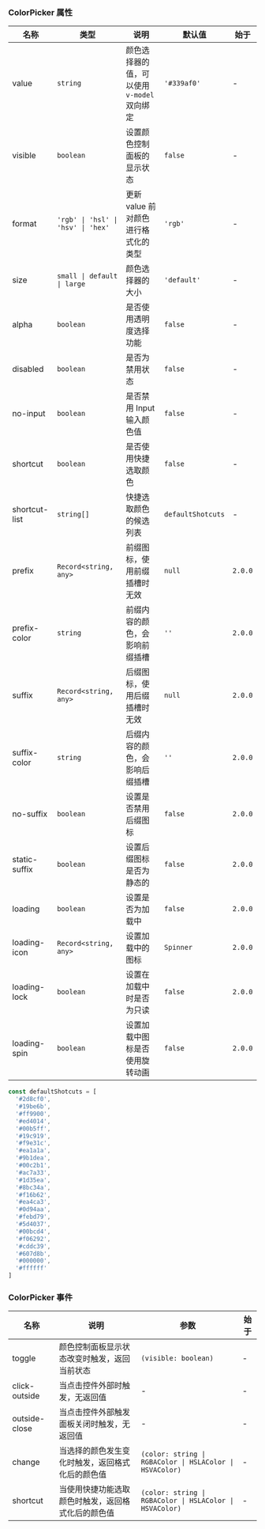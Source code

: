 ### ColorPicker 属性

| 名称          | 类型                               | 说明                                        | 默认值            | 始于    |
| ------------- | ---------------------------------- | ------------------------------------------- | ----------------- | ------- |
| value         | `string`                           | 颜色选择器的值，可以使用 `v-model` 双向绑定 | `'#339af0'`       | -       |
| visible       | `boolean`                          | 设置颜色控制面板的显示状态                  | `false`           | -       |
| format        | `'rgb' \| 'hsl' \| 'hsv' \| 'hex'` | 更新 value 前对颜色进行格式化的类型         | `'rgb'`           | -       |
| size          | `small \| default \| large`        | 颜色选择器的大小                            | `'default'`       | -       |
| alpha         | `boolean`                          | 是否使用透明度选择功能                      | `false`           | -       |
| disabled      | `boolean`                          | 是否为禁用状态                              | `false`           | -       |
| no-input      | `boolean`                          | 是否禁用 Input 输入颜色值                   | `false`           | -       |
| shortcut      | `boolean`                          | 是否使用快捷选取颜色                        | `false`           | -       |
| shortcut-list | `string[]`                         | 快捷选取颜色的候选列表                      | `defaultShotcuts` | -       |
| prefix        | `Record<string, any>`              | 前缀图标，使用前缀插槽时无效                | `null`            | `2.0.0` |
| prefix-color  | `string`                           | 前缀内容的颜色，会影响前缀插槽              | `''`              | `2.0.0` |
| suffix        | `Record<string, any>`              | 后缀图标，使用后缀插槽时无效                | `null`            | `2.0.0` |
| suffix-color  | `string`                           | 后缀内容的颜色，会影响后缀插槽              | `''`              | `2.0.0` |
| no-suffix     | `boolean`                          | 设置是否禁用后缀图标                        | `false`           | `2.0.0` |
| static-suffix | `boolean`                          | 设置后缀图标是否为静态的                    | `false`           | `2.0.0` |
| loading       | `boolean`                          | 设置是否为加载中                            | `false`           | `2.0.0` |
| loading-icon  | `Record<string, any>`              | 设置加载中的图标                            | `Spinner`         | `2.0.0` |
| loading-lock  | `boolean`                          | 设置在加载中时是否为只读                    | `false`           | `2.0.0` |
| loading-spin  | `boolean`                          | 设置加载中图标是否使用旋转动画              | `false`           | `2.0.0` |

```js
const defaultShotcuts = [
  '#2d8cf0',
  '#19be6b',
  '#ff9900',
  '#ed4014',
  '#00b5ff',
  '#19c919',
  '#f9e31c',
  '#ea1a1a',
  '#9b1dea',
  '#00c2b1',
  '#ac7a33',
  '#1d35ea',
  '#8bc34a',
  '#f16b62',
  '#ea4ca3',
  '#0d94aa',
  '#febd79',
  '#5d4037',
  '#00bcd4',
  '#f06292',
  '#cddc39',
  '#607d8b',
  '#000000',
  '#ffffff'
]
```

### ColorPicker 事件

| 名称          | 说明                                               | 参数                                                     | 始于 |
| ------------- | -------------------------------------------------- | -------------------------------------------------------- | ---- |
| toggle        | 颜色控制面板显示状态改变时触发，返回当前状态       | `(visible: boolean)`                                     | -    |
| click-outside | 当点击控件外部时触发，无返回值                     | -                                                        | -    |
| outside-close | 当点击控件外部触发面板关闭时触发，无返回值         | -                                                        | -    |
| change        | 当选择的颜色发生变化时触发，返回格式化后的颜色值   | `(color: string \| RGBAColor \| HSLAColor \| HSVAColor)` | -    |
| shortcut      | 当使用快捷功能选取颜色时触发，返回格式化后的颜色值 | `(color: string \| RGBAColor \| HSLAColor \| HSVAColor)` | -    |
